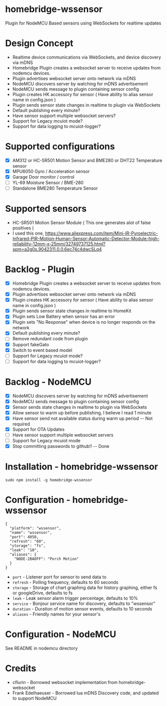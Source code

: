 # homebridge-wssensor
Plugin for NodeMCU Based sensors using WebSockets for realtime updates

# Design Concept

* Realtime device communications via WebSockets, and device discovery via mDNS
* Homebridge Plugin creates a websocket server to receive updates from nodemcu devices.
* Plugin advertises websocket server onto network via mDNS
* NodeMCU discovers server by watching for mDNS advertisement
* NodeMCU sends message to plugin containing sensor config
* Plugin creates HK accessory for sensor ( Have ability to alias sensor name in config.json )
* Plugin sends sensor state changes in realtime to plugin via WebSockets
* Default publishing every minute?
* Have sensor support multiple websocket servers?
* Support for Legacy mcuiot mode?
* Support for data logging to mcuiot-logger?

# Supported configurations

* [x] AM312 or HC-SR501 Motion Sensor and BME280 or DHT22 Temperature sensor
* [x] MPU6050 Gyro / Acceleration sensor
* [x] Garage Door monitor / control
* [ ] YL-69 Moisture Sensor / BME-280
* [ ] Standalone BME280 Temperature Sensor

# Supported sensors

* HC-SR501 Motion Sensor Module ( This one generates alot of false positives )
* I used this one, https://www.aliexpress.com/item/Mini-IR-Pyroelectric-Infrared-PIR-Motion-Human-Sensor-Automatic-Detector-Module-high-reliability-12mm-x-25mm/32749737125.html?spm=a2g0s.9042311.0.0.6ec74c4dwcSLq4

# Backlog - Plugin

* [x] Homebridge Plugin creates a websocket server to receive updates from nodemcu devices.
* [x] Plugin advertises websocket server onto network via mDNS
* [x] Plugin creates HK accessory for sensor ( Have ability to alias sensor name in config.json )
* [x] Plugin sends sensor state changes in realtime to HomeKit
* [x] Plugin sets Low Battery when sensor has an error
* [x] Plugin sets "No Response" when device is no longer responds on the network
* [x] Default publishing every minute?
* [ ] Remove redundant code from plugin
* [X] Support fakeGato
* [X] Switch to event based model
* [ ] Support for Legacy mcuiot mode?
* [ ] Support for data logging to mcuiot-logger?

# Backlog - NodeMCU

* [x] NodeMCU discovers server by watching for mDNS advertisement
* [x] NodeMCU sends message to plugin containing sensor config
* [x] Sensor sends state changes in realtime to plugin via WebSockets
* [x] Allow sensor to warm up before publishing, I believe I read 1 minute
* [x] Have sensor send not available status during warm up period -- Not required
* [x] Support for OTA Updates
* [ ] Have sensor support multiple websocket servers
* [ ] Support for Legacy mcuiot mode
* [x] Stop committing passwords to github!! -- Done

# Installation - homebridge-wssensor

```
sudo npm install -g homebridge-wssensor
```

# Configuration - homebridge-wssensor

```
{
  "platform": "wssensor",
  "name": "wssensor",
  "port": 4050,
  "refresh": "60",
  "storage": "fs",
  "leak": "10",
  "aliases": {
    "NODE-2BA0FF": "Porch Motion"
  }
}
```

* `port`      - Listener port for sensor to send data to
* `refresh`   - Polling frequency, defaults to 60 seconds
* `storage`   - Storage of chart graphing data for history graphing, either fs or googleDrive, defaults to fs
* `leak`      - Leak sensor alarm trigger percentage, defaults to 10%
* `service`   - Bonjour service name for discovery, defaults to "wssensor"
* `duration`  - Duration of motion sensor events, defaults to 10 seconds
* `aliases`   - Friendly names for your sensor's

# Configuration - NodeMCU

See README in nodemcu directory

# Credits

* cflurin - Borrowed websocket implementation from homebridge-websocket
* Frank Edelhaeuser - Borrowed lua mDNS Discovery code, and updated to support NodeMCU
